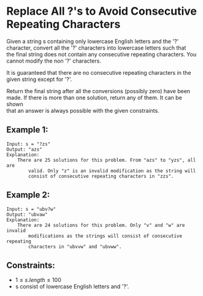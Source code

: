# Replace All ?'s to Avoid Consecutive Repeating Characters 
Given a string s containing only lowercase English letters and the '?'  
character, convert all the '?' characters into lowercase letters such that  
the final string does not contain any consecutive repeating characters. You  
cannot modify the non '?' characters.

It is guaranteed that there are no consecutive repeating characters in the  
given string except for '?'.

Return the final string after all the conversions (possibly zero) have been  
made. If there is more than one solution, return any of them. It can be shown  
that an answer is always possible with the given constraints.

 

## Example 1:

    Input: s = "?zs"
    Output: "azs"
    Explanation: 
        There are 25 solutions for this problem. From "azs" to "yzs", all are 
            valid. Only "z" is an invalid modification as the string will 
            consist of consecutive repeating characters in "zzs".

## Example 2:

    Input: s = "ubv?w"
    Output: "ubvaw"
    Explanation: 
        There are 24 solutions for this problem. Only "v" and "w" are invalid 
            modifications as the strings will consist of consecutive repeating 
            characters in "ubvvw" and "ubvww".

 

## Constraints:

* $1 \le s.length \le 100$
* s consist of lowercase English letters and '?'.


